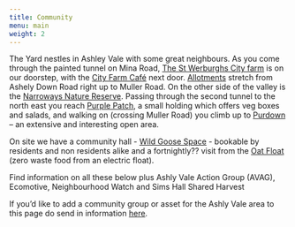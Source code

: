 ```yaml
---
title: Community
menu: main
weight: 2
---
```


The Yard nestles in Ashley Vale with some great neighbours. As you come through the painted tunnel on Mina Road, [The St Werburghs City farm](/community/st-werburghs-city-farm/) is on our doorstep, with the [City Farm Café](https://www.swcityfarm.co.uk/city-farm/the-farm-cafe/) next door. [Allotments](/community/ashley-vale-allotments/) stretch from Ashely Down Road right up to Muller Road. On the other side of the valley is the [Narroways Nature Reserve](/community/narroways-nature-reserve/). Passing through the second tunnel to the north east you reach [Purple Patch](/community/purple-patch/), a small holding which offers veg boxes and salads, and walking on (crossing Muller Road) you climb up to [Purdown](https://www.facebook.com/groups/friendsofsouthpurdown/) – an extensive and interesting open area.

On site we have a community hall - [Wild Goose Space](/community/wild-goose-space/) - bookable by residents and non residents alike and a fortnightly?? visit from the [Oat Float](/community/oat-float/) (zero waste food from an electric float).

Find information on all these below plus Ashly Vale Action Group (AVAG), Ecomotive, Neighbourhood Watch and Sims Hall Shared Harvest

If you’d like to add a community group or asset for the Ashly Vale area to this page do send in information [here](/find-us#contact).